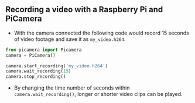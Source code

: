 ## Recording a video with a Raspberry Pi and PiCamera

- With the camera connected the following code would record 15 seconds of video footage and save it as `my_video.h264`.

```python
from picamera import Picamera
camera = PiCamera()

camera.start_recording('my_video.h264')
camera.wait_recording(15)
camera.stop_recording()
```

- By changing the time number of seconds within `camera.wait_recording()`, longer or shorter video clips can be played.
